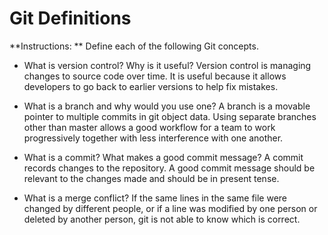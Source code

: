 # Git Definitions

**Instructions: ** Define each of the following Git concepts.

* What is version control?  Why is it useful?
Version control is managing changes to source code over time. It is useful because it allows developers to go back to earlier versions to help fix mistakes.

* What is a branch and why would you use one?
A branch is a movable pointer to multiple commits in git object data. Using separate branches other than master allows a good workflow for a team to work progressively together with less interference with one another.

* What is a commit? What makes a good commit message?
A commit records changes to the repository. A good commit message should be relevant to the changes made and should be in present tense.

* What is a merge conflict?
If the same lines in the same file were changed by different people, or if a line was modified by one person or deleted by another person, git is not able to know which is correct.